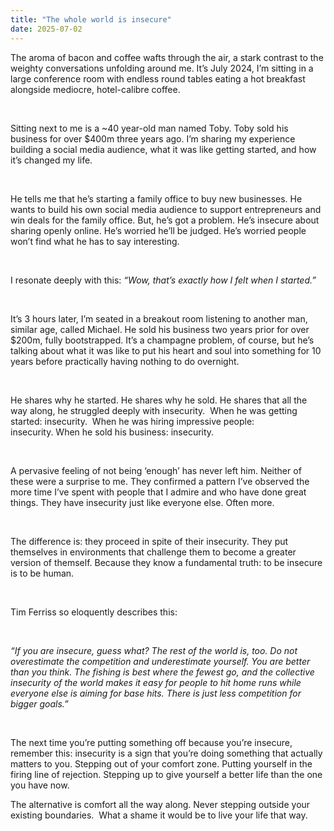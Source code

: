 ```yaml
---
title: "The whole world is insecure"
date: 2025-07-02
---
```


<p id="">The aroma of bacon and coffee wafts through the air, a stark contrast to the weighty conversations unfolding around me. It’s July 2024, I’m sitting in a large conference room with endless round tables eating a hot breakfast alongside mediocre, hotel-calibre coffee.</p><p id="">‍</p><p id="">Sitting next to me is a ~40 year-old man named Toby. Toby sold his business for over $400m three years ago. I’m sharing my experience building a social media audience, what it was like getting started, and how it’s changed my life.&nbsp;</p><p id="">‍</p><p id="">He tells me that he’s starting a family office to buy new businesses. He wants to build his own social media audience to support entrepreneurs and win deals for the family office. But, he’s got a problem. He’s insecure about sharing openly online. He’s worried he’ll be judged. He’s worried people won’t find what he has to say interesting.</p><p id="">‍</p><p id="">I resonate deeply with this: <em>“Wow, that’s exactly how I felt when I started.”</em></p><p id="">‍</p><p id="">It’s 3 hours later, I’m seated in a breakout room listening to another man, similar age, called Michael. He sold his business two years prior for over $200m, fully bootstrapped. It’s a champagne problem, of course, but he’s talking about what it was like to put his heart and soul into something for 10 years before practically having nothing to do overnight. </p><p id="">‍</p><p id="">He shares why he started. He shares why he sold. He shares that all the way along, he struggled deeply with insecurity.&nbsp; When he was getting started: insecurity.&nbsp; When he was hiring impressive people: insecurity.&nbsp;When he sold his business: insecurity.&nbsp;</p><p id="">‍</p><p id="">A pervasive feeling of not being ‘enough’ has never left him. Neither of these were a surprise to me. They confirmed a pattern I’ve observed the more time I’ve spent with people that I admire and who have done great things. They have insecurity just like everyone else. Often more.</p><p id="">‍</p><p id="">The difference is: they proceed in spite of their insecurity. They put themselves in environments that challenge them to become a greater version of themself. Because they know a fundamental truth: to be insecure is to be human.</p><p id="">‍</p><p id="">Tim Ferriss so eloquently describes this:</p><p id="">‍</p><p id=""><em id="">“If you are insecure, guess what? The rest of the world is, too. Do not overestimate the competition and underestimate yourself. You are better than you think. The fishing is best where the fewest go, and the collective insecurity of the world makes it easy for people to hit home runs while everyone else is aiming for base hits. There is just less competition for bigger goals.”</em></p><p id="">‍</p><p id="">The next time you’re putting something off because you’re insecure, remember this: insecurity is a sign that you’re doing something that actually matters to you. Stepping out of your comfort zone. Putting yourself in the firing line of rejection. Stepping up to give yourself a better life than the one you have now.&nbsp;</p><p id="">The alternative is comfort all the way along. Never stepping outside your existing boundaries.&nbsp; What a shame it would be to live your life that way.</p>